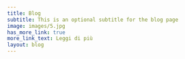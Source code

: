 ```yaml
---
title: Blog
subtitle: This is an optional subtitle for the blog page
image: images/5.jpg
has_more_link: true
more_link_text: Leggi di più
layout: blog
---
```

